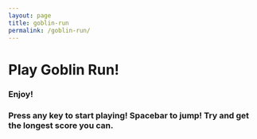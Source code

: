 ```yaml
---
layout: page
title: goblin-run
permalink: /goblin-run/
---
```


# Play Goblin Run!

### Enjoy!

### Press any key to start playing! Spacebar to jump! Try and get the longest score you can.

<div><script src="https://cdn.htmlgames.com/embed.js?game=GoblinRun&amp;bgcolor=white"></script></div>